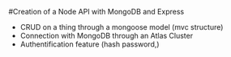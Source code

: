 #Creation of a Node API with MongoDB and Express

- CRUD on a thing through a mongoose model (mvc structure)
- Connection with MongoDB through an Atlas Cluster
- Authentification feature (hash password,)